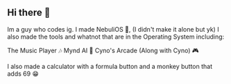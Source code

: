 ## Hi there 👋

Im a guy who codes ig. I made NebuliOS 🌌, (I didn't make it alone but yk) I also made the tools and whatnot that are in the Operating System including:

The Music Player 🎶
Mynd AI 🤖
Cyno's Arcade (Along with Cyno) 🎮

I also made a calculator with a formula button and a monkey button that adds 69 😁

